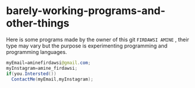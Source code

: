 # barely-working-programs-and-other-things

Here is some programs made by the owner of this git `FIRDAWSI AMINE` , their type may vary but the purpose is experimenting programming and programming languages.


```java
myEmail=aminefirdawsi@gmail.com;
myInstagram=amine_firdawsi;
if(you.Intersted())
  ContactMe(myEmail,myInstagram);
